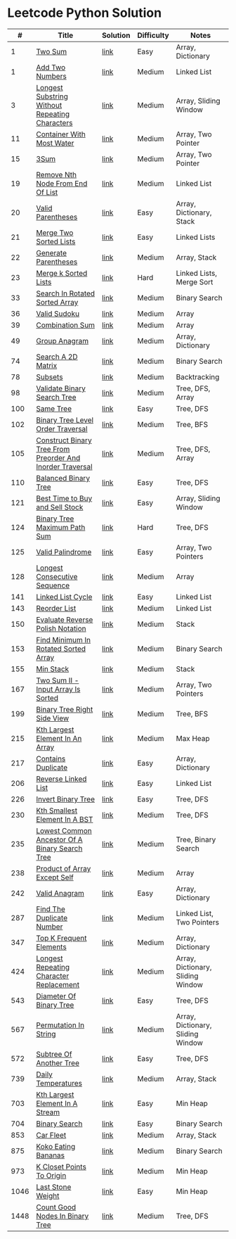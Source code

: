 # Leetcode Python Solution

| #    | Title                                                                                                                                                             | Solution                                                                                                                           | Difficulty | Notes                             |
|------|-------------------------------------------------------------------------------------------------------------------------------------------------------------------|------------------------------------------------------------------------------------------------------------------------------------|------------|-----------------------------------|
| 1    | [Two Sum](https://leetcode.com/problems/two-sum/description/)                                                                                                     | [link](https://github.com/Vincenttrant/leetcode/blob/main/Python/001_Two_Sum.py)                                                   | Easy       | Array, Dictionary                 |
| 1    | [Add Two Numbers](https://leetcode.com/problems/add-two-numbers/description/)                                                                                     | [link](https://github.com/Vincenttrant/leetcode/blob/main/Python/002_Add_Two_Numbers.py)                                           | Medium     | Linked List                       |
| 3    | [Longest Substring Without Repeating Characters](https://leetcode.com/problems/longest-substring-without-repeating-characters/description/)                       | [link](https://github.com/Vincenttrant/leetcode/blob/main/Python/003_Longest_Substring_Without_Repeating_Characters.py)            | Medium     | Array, Sliding Window             |
| 11   | [Container With Most Water](https://leetcode.com/problems/container-with-most-water/description/)                                                                 | [link](https://github.com/Vincenttrant/leetcode/blob/main/Python/011.py)                                                           | Medium     | Array, Two Pointer                |
| 15   | [3Sum](https://leetcode.com/problems/3sum/description/)                                                                                                           | [link](https://github.com/Vincenttrant/leetcode/blob/main/Python/015_3Sum.py)                                                      | Medium     | Array, Two Pointer                |
| 19   | [Remove Nth Node From End Of List](https://leetcode.com/problems/remove-nth-node-from-end-of-list/description/)                                                   | [link](https://github.com/Vincenttrant/leetcode/blob/main/Python/019_Remove_Nth_Node_From_End_Of_List.py)                          | Medium     | Linked List                       |
| 20   | [Valid Parentheses](https://leetcode.com/problems/valid-parentheses/description/)                                                                                 | [link](https://github.com/Vincenttrant/leetcode/blob/main/Python/020_Valid_Parentheses.py)                                         | Easy       | Array, Dictionary, Stack          |
| 21   | [Merge Two Sorted Lists](https://leetcode.com/problems/merge-two-sorted-lists/description/)                                                                       | [link](https://github.com/Vincenttrant/leetcode/blob/main/Python/021_Merge_Two_Sorted_Lists.py)                                    | Easy       | Linked Lists                      |
| 22   | [Generate Parentheses](https://leetcode.com/problems/generate-parentheses/description/)                                                                           | [link](https://github.com/Vincenttrant/leetcode/blob/main/Python/022_Generate_Parentheses.py)                                      | Medium     | Array, Stack                      |
| 23   | [Merge k Sorted Lists](https://leetcode.com/problems/merge-k-sorted-lists/description/)                                                                           | [link](https://github.com/Vincenttrant/leetcode/blob/main/Python/023_Merge_k_Sorted_Lists.py)                                      | Hard       | Linked Lists, Merge Sort          |
| 33   | [Search In Rotated Sorted Array](https://leetcode.com/problems/search-in-rotated-sorted-array/description/)                                                       | [link](https://github.com/Vincenttrant/leetcode/blob/main/Python/033_Search_In_Rotated_Sorted_Array.py)                            | Medium     | Binary Search                     |
| 36   | [Valid Sudoku](https://leetcode.com/problems/valid-sudoku/description/)                                                                                           | [link](https://github.com/Vincenttrant/leetcode/blob/main/Python/036_Valid_Sudoku.py)                                              | Medium     | Array                             |
| 39   | [Combination Sum](https://leetcode.com/problems/combination-sum/description/)                                                                                        | [link](https://github.com/Vincenttrant/leetcode/blob/main/Python/039_Combination_Sum.py)                                           | Medium     | Array                             |
| 49   | [Group Anagram](https://leetcode.com/problems/group-anagrams/)                                                                                                    | [link](https://github.com/Vincenttrant/leetcode/blob/main/Python/049_Group_Anagram.py)                                             | Medium     | Array, Dictionary                 |
| 74   | [Search A 2D Matrix](https://leetcode.com/problems/search-a-2d-matrix/description/)                                                                               | [link](https://github.com/Vincenttrant/leetcode/blob/main/Python/074_Search_A_2D_Matrix.py)                                        | Medium     | Binary Search                     |
| 78   | [Subsets](https://leetcode.com/problems/subsets/description/)                                                                                                     | [link](https://github.com/Vincenttrant/leetcode/blob/main/Python/078_Subsets.py)                                                   | Medium     | Backtracking                      |
| 98   | [Validate Binary Search Tree](https://leetcode.com/problems/validate-binary-search-tree/description/)                                                             | [link](https://github.com/Vincenttrant/leetcode/blob/main/Python/098_Validate_Binary_Search_Tree.py)                               | Medium     | Tree, DFS, Array                  |
| 100  | [Same Tree](https://leetcode.com/problems/same-tree/description/)                                                                                                 | [link](https://github.com/Vincenttrant/leetcode/blob/main/Python/100_Same_Tree.py)                                                 | Easy       | Tree, DFS                         |
| 102  | [Binary Tree Level Order Traversal](https://leetcode.com/problems/binary-tree-level-order-traversal/description/)                                                 | [link](https://github.com/Vincenttrant/leetcode/blob/main/Python/102_Binary_Tree_Level_Order_Traversal.py)                         | Medium     | Tree, BFS                         |
| 105  | [Construct Binary Tree From Preorder And Inorder Traversal](https://leetcode.com/problems/construct-binary-tree-from-preorder-and-inorder-traversal/description/) | [link](https://github.com/Vincenttrant/leetcode/blob/main/Python/105_Construct_Binary_Tree_From_Preorder_And_Inorder_Traversal.py) | Medium     | Tree, DFS, Array                  |
| 110  | [Balanced Binary Tree](https://leetcode.com/problems/balanced-binary-tree/description/)                                                                           | [link](https://github.com/Vincenttrant/leetcode/blob/main/Python/110_Balanced_Binary_tree.py)                                      | Easy       | Tree, DFS                         |
| 121  | [Best Time to Buy and Sell Stock](https://leetcode.com/problems/best-time-to-buy-and-sell-stock/description/)                                                     | [link](https://github.com/Vincenttrant/leetcode/blob/main/Python/121_Best_Time_to_Buy_and_Sell_Stock.py)                           | Easy       | Array, Sliding Window             |
| 124  | [Binary Tree Maximum Path Sum](https://leetcode.com/problems/binary-tree-maximum-path-sum/)                                                                       | [link](https://github.com/Vincenttrant/leetcode/blob/main/Python/124_Binary_Tree_Maximum_Path_Sum.py)                              | Hard       | Tree, DFS                         |
| 125  | [Valid Palindrome](https://leetcode.com/problems/valid-palindrome/description/)                                                                                   | [link](https://github.com/Vincenttrant/leetcode/blob/main/Python/125_Valid_Palindrome.py)                                          | Easy       | Array, Two Pointers               |
| 128  | [Longest Consecutive Sequence](https://leetcode.com/problems/longest-consecutive-sequence/description/)                                                           | [link](https://github.com/Vincenttrant/leetcode/blob/main/Python/128_Longest_Consecutive_Sequence.py)                              | Medium     | Array                             |
| 141  | [Linked List Cycle](https://leetcode.com/problems/linked-list-cycle/description/)                                                                                 | [link](https://github.com/Vincenttrant/leetcode/blob/main/Python/141_Linked_List_Cycle.py)                                         | Easy       | Linked List                       |
| 143  | [Reorder List](https://leetcode.com/problems/reorder-list/description/)                                                                                           | [link](https://github.com/Vincenttrant/leetcode/blob/main/Python/143_Reorder_List.py)                                              | Medium     | Linked List                       |
| 150  | [Evaluate Reverse Polish Notation](https://leetcode.com/problems/evaluate-reverse-polish-notation/description/)                                                   | [link](https://github.com/Vincenttrant/leetcode/blob/main/Python/150_Evaluate_Reverse_Polish_Notation.py)                          | Medium     | Stack                             |
| 153  | [Find Minimum In Rotated Sorted Array](https://leetcode.com/problems/find-minimum-in-rotated-sorted-array/description/)                                           | [link](https://github.com/Vincenttrant/leetcode/blob/main/Python/153_Find_Minimum_In_Sorted_Array.py)                              | Medium     | Binary Search                     |
| 155  | [Min Stack](https://leetcode.com/problems/min-stack/description/)                                                                                                 | [link](https://github.com/Vincenttrant/leetcode/blob/main/Python/155_Min_Stack.py)                                                 | Medium     | Stack                             |
| 167  | [Two Sum II - Input Array Is Sorted](https://leetcode.com/problems/two-sum-ii-input-array-is-sorted/description/)                                                 | [link](https://github.com/Vincenttrant/leetcode/blob/main/Python/167_Two_Sum_II_Input_Array_Is_Sorted.py)                          | Medium     | Array, Two Pointers               |
| 199  | [Binary Tree Right Side View](https://leetcode.com/problems/binary-tree-right-side-view/description/)                                                             | [link](https://github.com/Vincenttrant/leetcode/blob/main/Python/199_Binary_Tree_Right_Side_View.py)                               | Medium     | Tree, BFS                         |
| 215  | [Kth Largest Element In An Array](https://leetcode.com/problems/kth-largest-element-in-an-array/description/)                                                     | [link](https://github.com/Vincenttrant/leetcode/blob/main/Python/215_Kth_Largest_In_An_Array.py)                                   | Medium     | Max Heap                          |
| 217  | [Contains Duplicate](https://leetcode.com/problems/contains-duplicate/description/)                                                                               | [link](https://github.com/Vincenttrant/leetcode/blob/main/Python/217_Contains_Duplicate.py)                                        | Easy       | Array, Dictionary                 |
| 206  | [Reverse Linked List](https://leetcode.com/problems/reverse-linked-list/description/)                                                                             | [link](https://github.com/Vincenttrant/leetcode/blob/main/Python/206_Reverse_Linked_List.py)                                       | Easy       | Linked List                       |
| 226  | [Invert Binary Tree](https://leetcode.com/problems/invert-binary-tree/description/)                                                                               | [link](https://github.com/Vincenttrant/leetcode/blob/main/Python/226_Invert_Binary_Tree.py)                                        | Easy       | Tree, DFS                         |
| 230  | [Kth Smallest Element In A BST](https://leetcode.com/problems/kth-smallest-element-in-a-bst/description/)                                                         | [link](https://github.com/Vincenttrant/leetcode/blob/main/Python/230_Kth_Smallest_Element_In_A_BST.py)                             | Medium     | Tree, DFS                         |
| 235  | [Lowest Common Ancestor Of A Binary Search Tree](https://leetcode.com/problems/lowest-common-ancestor-of-a-binary-search-tree/description/)                       | [link](https://github.com/Vincenttrant/leetcode/blob/main/Python/235_Lowest_Common_Ancestor_Of_A_Binary_Search_Tree.py)            | Medium     | Tree, Binary Search               |
| 238  | [Product of Array Except Self](https://leetcode.com/problems/product-of-array-except-self/description/)                                                           | [link](https://github.com/Vincenttrant/leetcode/blob/main/Python/238_Product_of_Array_Except_Self.py)                              | Medium     | Array                             |
| 242  | [Valid Anagram](https://leetcode.com/problems/valid-anagram/description/)                                                                                         | [link](https://github.com/Vincenttrant/leetcode/blob/main/Python/242_Valid_Anagram.py)                                             | Easy       | Array, Dictionary                 |
| 287  | [Find The Duplicate Number](https://leetcode.com/problems/find-the-duplicate-number/description/)                                                                 | [link](https://github.com/Vincenttrant/leetcode/blob/main/Python/287_Find_The_Duplicate_Number.py)                                 | Medium     | Linked List, Two Pointers         |
| 347  | [Top K Frequent Elements](https://leetcode.com/problems/top-k-frequent-elements/description/)                                                                     | [link](https://github.com/Vincenttrant/leetcode/blob/main/Python/347_Top_K_Frequent_Elements.py)                                   | Medium     | Array, Dictionary                 |
| 424  | [Longest Repeating Character Replacement](https://leetcode.com/problems/longest-repeating-character-replacement/description/)                                     | [link](https://github.com/Vincenttrant/leetcode/blob/main/Python/424_Longest_Repeating_Character_Replacement.py)                   | Medium     | Array, Dictionary, Sliding Window |
| 543  | [Diameter Of Binary Tree](https://leetcode.com/problems/diameter-of-binary-tree/description/)                                                                     | [link](https://github.com/Vincenttrant/leetcode/blob/main/Python/543_Diameter_Of_Binary_Tree.py)                                   | Easy       | Tree, DFS                         |
| 567  | [Permutation In String](https://leetcode.com/problems/permutation-in-string/description/)                                                                         | [link](https://github.com/Vincenttrant/leetcode/blob/main/Python/567_Permutation_In_String.py)                                     | Medium     | Array, Dictionary, Sliding Window |
| 572  | [Subtree Of Another Tree](https://leetcode.com/problems/subtree-of-another-tree/description/)                                                                     | [link](https://github.com/Vincenttrant/leetcode/blob/main/Python/572_Subtree_Of_Another_Tree.py)                                   | Easy       | Tree, DFS                         |
| 739  | [Daily Temperatures](https://leetcode.com/problems/daily-temperatures/description/)                                                                               | [link](https://github.com/Vincenttrant/leetcode/blob/main/Python/739_Daily_Temperatures.py)                                        | Medium     | Array, Stack                      |
| 703  | [Kth Largest Element In A Stream](https://leetcode.com/problems/kth-largest-element-in-a-stream/description/)                                                     | [link](https://github.com/Vincenttrant/leetcode/blob/main/Python/703_Kth_Largest_Element_In_A_Stream.py)                           | Easy       | Min Heap                          |
| 704  | [Binary Search](https://leetcode.com/problems/binary-search/description/)                                                                                         | [link](https://github.com/Vincenttrant/leetcode/blob/main/Python/704_Binary_Search.py)                                             | Easy       | Binary Search                     |
| 853  | [Car Fleet](https://leetcode.com/problems/car-fleet/description/)                                                                                                 | [link](https://github.com/Vincenttrant/leetcode/blob/main/Python/853_Car_Fleet.py)                                                 | Medium     | Array, Stack                      |
| 875  | [Koko Eating Bananas](https://leetcode.com/problems/koko-eating-bananas/description/)                                                                             | [link](https://github.com/Vincenttrant/leetcode/blob/main/Python/875_Koko_Eating_Bananas.py)                                       | Medium     | Binary Search                     |
| 973  | [K Closet Points To Origin](https://leetcode.com/problems/k-closest-points-to-origin/description/)                                                                | [link](https://github.com/Vincenttrant/leetcode/blob/main/Python/973_K_Closet_Points_To_Origin.py)                                 | Medium     | Min Heap                          |
| 1046 | [Last Stone Weight](https://leetcode.com/problems/last-stone-weight/description/)                                                                                 | [link](https://github.com/Vincenttrant/leetcode/blob/main/Python/1046_Last_Stone_Weight.py)                                        | Easy       | Min Heap                          |
| 1448 | [Count Good Nodes In Binary Tree](https://leetcode.com/problems/count-good-nodes-in-binary-tree/description/)                                                     | [link](https://github.com/Vincenttrant/leetcode/blob/main/Python/1448_Count_Good_Nodes_In_Binary_Tree.py)                          | Medium     | Tree, DFS                         |